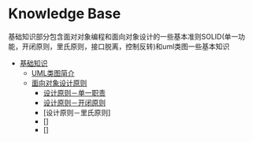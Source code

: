 # Knowledge Base

基础知识部分包含面对对象编程和面向对象设计的一些基本准则SOLID(单一功能，开闭原则，里氏原则，接口脱离，控制反转)和uml类图一些基本知识

* [基础知识](README.md)
    * [UML类图简介](uml.md)
    * [面向对象设计原则]() 
        * [设计原则－单一职责](single.md)
        * [设计原则－开闭原则]()
        * [设计原则－里氏原则]
        * []
        * []

